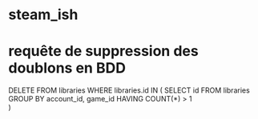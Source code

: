 # steam_ish

# requête de suppression des doublons en BDD 
DELETE FROM libraries
    WHERE libraries.id IN (
    SELECT 	id
    FROM 	libraries
    GROUP BY account_id, game_id
    HAVING 	COUNT(*) > 1      
) 
